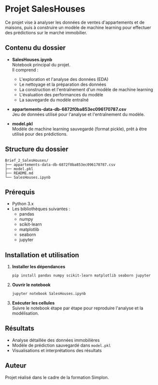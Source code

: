 # Projet SalesHouses

Ce projet vise à analyser les données de ventes d'appartements et de maisons, puis à construire un modèle de machine learning pour effectuer des prédictions sur le marché immobilier.

## Contenu du dossier

- **SalesHouses.ipynb**  
  Notebook principal du projet.  
  Il comprend :

  - L'exploration et l'analyse des données (EDA)
  - Le nettoyage et la préparation des données
  - La construction et l'entraînement d'un modèle de machine learning
  - L'évaluation des performances du modèle
  - La sauvegarde du modèle entraîné

- **appartements-data-db-6872f0ba853ec096170787.csv**  
  Jeu de données utilisé pour l'analyse et l'entraînement du modèle.

- **model.pkl**  
  Modèle de machine learning sauvegardé (format pickle), prêt à être utilisé pour des prédictions.

## Structure du dossier

```
Brief_2_SalesHouses/
├── appartements-data-db-6872f0ba853ec096170787.csv
├── model.pkl
├── README.md
└── SalesHouses.ipynb
```

## Prérequis

- Python 3.x
- Les bibliothèques suivantes :
  - pandas
  - numpy
  - scikit-learn
  - matplotlib
  - seaborn
  - jupyter

## Installation et utilisation

1. **Installer les dépendances**

   ```bash
   pip install pandas numpy scikit-learn matplotlib seaborn jupyter
   ```

2. **Ouvrir le notebook**

   ```bash
   jupyter notebook SalesHouses.ipynb
   ```

3. **Exécuter les cellules**  
   Suivre le notebook étape par étape pour reproduire l'analyse et la modélisation.

## Résultats

- Analyse détaillée des données immobilières
- Modèle de prédiction sauvegardé dans `model.pkl`
- Visualisations et interprétations des résultats

## Auteur

Projet réalisé dans le cadre de la formation Simplon.
